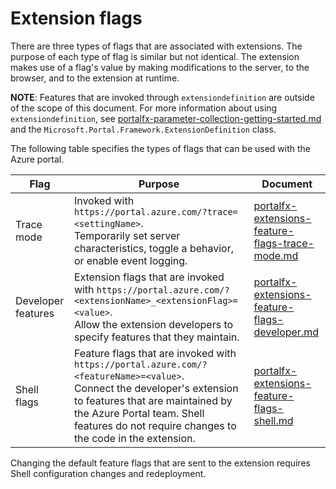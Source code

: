 
<a name="extension-flags"></a>
# Extension flags
    
There are three types of flags that are associated with extensions. The purpose of each type of flag is similar but not identical. The extension makes use of a flag's value by making modifications to the server, to the browser, and to the extension at runtime.

**NOTE**: Features that are invoked through `extensiondefinition` are outside of the scope of this document. For more information about using `extensiondefinition`, see [portalfx-parameter-collection-getting-started.md](portalfx-parameter-collection-getting-started.md) and the `Microsoft.Portal.Framework.ExtensionDefinition` class.

The following table specifies the types of flags that can be used with the Azure portal.

| Flag               | Purpose | Document | 
| ------------------ | ------- | -------- |
| Trace mode         | Invoked with  `https://portal.azure.com/?trace=<settingName>`. <br> Temporarily set server characteristics, toggle a behavior, or enable event logging.  | [portalfx-extensions-feature-flags-trace-mode.md](portalfx-extensions-feature-flags-trace-mode.md) |
| Developer features |  Extension flags that are invoked with `https://portal.azure.com/?<extensionName>_<extensionFlag>=<value>`. <br> Allow the extension developers to specify features that they maintain. |  [portalfx-extensions-feature-flags-developer.md](portalfx-extensions-feature-flags-developer.md)  |
| Shell flags        |  Feature flags that are invoked with  `https://portal.azure.com/?<featureName>=<value>`. <br> Connect the developer's extension to features that are maintained by the Azure Portal team. Shell features do not require changes to the code in the extension. |  [portalfx-extensions-feature-flags-shell.md](portalfx-extensions-feature-flags-shell.md) |

<!-- The following sentence is from portalfx-domain-based-configuration-pattern.md. -->
  Changing the default feature flags that are sent to the extension requires Shell configuration changes and redeployment.